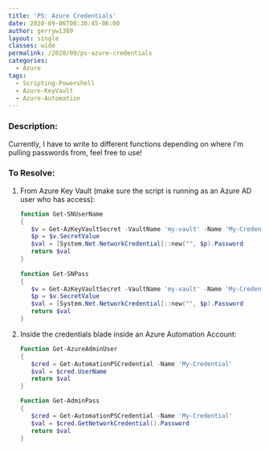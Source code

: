 ```yaml
---
title: 'PS: Azure Credentials'
date: 2020-09-06T08:30:45-06:00
author: gerryw1389
layout: single
classes: wide
permalink: /2020/09/ps-azure-credentials
categories:
  - Azure
tags:
  - Scripting-Powershell
  - Azure-KeyVault
  - Azure-Automation
---
```

<!--more-->

### Description:

Currently, I have to write to different functions depending on where I'm pulling passwords from, feel free to use!

### To Resolve:

1. From Azure Key Vault (make sure the script is running as an Azure AD user who has access):

   ```powershell
   function Get-SNUserName
   {
      $v = Get-AzKeyVaultSecret -VaultName 'my-vault' -Name 'My-Credential'
      $p = $v.SecretValue
      $val = [System.Net.NetworkCredential]::new("", $p).Password
      return $val
   }
      
   function Get-SNPass
   {
      $v = Get-AzKeyVaultSecret -VaultName 'my-vault' -Name 'My-Credential'
      $p = $v.SecretValue
      $val = [System.Net.NetworkCredential]::new("", $p).Password
      return $val
   }
   ```

2. Inside the credentials blade inside an Azure Automation Account:

   ```powershell
   Function Get-AzureAdminUser
   {
      $cred = Get-AutomationPSCredential -Name 'My-Credential'
      $val = $cred.UserName
      return $val
   }

   Function Get-AdminPass
   {
      $cred = Get-AutomationPSCredential -Name 'My-Credential'
      $val = $cred.GetNetworkCredential().Password
      return $val
   }
   ```